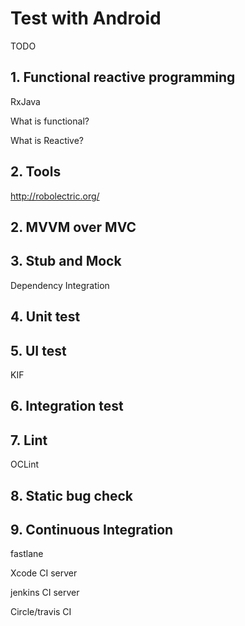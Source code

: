 Test with Android
======

TODO

## 1. Functional reactive programming

RxJava

What is functional?

What is Reactive?

## 2. Tools

http://robolectric.org/

## 2. MVVM over MVC

## 3. Stub and Mock

Dependency Integration

## 4. Unit test 

## 5. UI test

KIF

## 6. Integration test

## 7. Lint

OCLint

## 8. Static bug check

## 9. Continuous Integration

fastlane

Xcode CI server

jenkins CI server

Circle/travis CI
